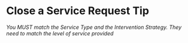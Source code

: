 # Close a Service Request Tip

*You MUST match the Service Type and the Intervention Strategy. They need to match the level of service provided*